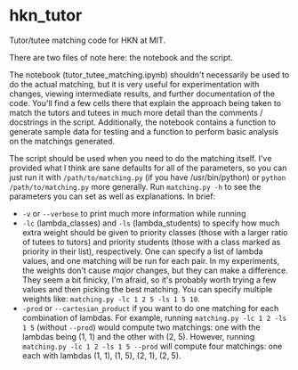 # hkn_tutor
Tutor/tutee matching code for HKN at MIT.

There are two files of note here: the notebook and the script.

The notebook (tutor_tutee_matching.ipynb) shouldn't necessarily be used to do the actual matching, but it is very useful for experimentation with changes, viewing intermediate results, and further documentation of the code. You'll find a few cells there that explain the approach being taken to match the tutors and tutees in much more detail than the comments / docstrings in the script.
Additionally, the notebook contains a function to generate sample data for testing and a function to perform basic analysis on the matchings generated.

The script should be used when you need to do the matching itself. I've provided what I think are sane defaults for all of the parameters, so you can just run it with `/path/to/matching.py` (if you have /usr/bin/python) or `python /path/to/matching.py` more generally.
Run `matching.py -h` to see the parameters you can set as well as explanations. In brief:
- `-v` or `--verbose` to print much more information while running
- `-lc` (lambda_classes) and `-ls` (lambda_students) to specify how much extra weight should be given to priority classes (those with a larger ratio of tutees to tutors) and priority students (those with a class marked as priority in their list), respectively. One can specify a list of lambda values, and one matching will be run for each pair. In my experiments, the weights don't cause *major* changes, but they can make a difference. They seem a bit finicky, I'm afraid, so it's probably worth trying a few values and then picking the best matching. You can specify multiple weights like: `matching.py -lc 1 2 5 -ls 1 5 10`.
- `-prod` or `--cartesian_product` if you want to do one matching for each combination of lambdas. For example, running `matching.py -lc 1 2 -ls 1 5` (without `--prod`) would compute two matchings: one with the lambdas being (1, 1) and the other with (2, 5). However, running `matching.py -lc 1 2 -ls 1 5 --prod` will compute four matchings: one each with lambdas (1, 1), (1, 5), (2, 1), (2, 5).
